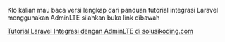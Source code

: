 Klo kalian mau baca versi lengkap dari panduan tutorial integrasi Laravel menggunakan AdminLTE silahkan buka link dibawah

[Tutorial Laravel Integrasi dengan AdminLTE di solusikoding.com](https://www.solusikoding.com/blog/tutorial-integrasi-adminlte-dengan-laravel)